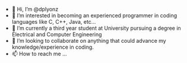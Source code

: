 - 👋 Hi, I’m @dplyonz
- 👀 I’m interested in becoming an experienced programmer in coding languages like C, C++, Java, etc...
- 🌱 I’m currently a third year student at University pursuing a degree in Electrical and Computer Engineering
- 💞️ I’m looking to collaborate on anything that could advance my knowledge/experience in coding.
- 📫 How to reach me ...

<!---
dplyonz/dplyonz is a ✨ special ✨ repository because its `README.md` (this file) appears on your GitHub profile.
You can click the Preview link to take a look at your changes.
--->
